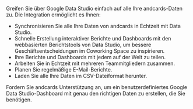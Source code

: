 Greifen Sie über Google Data Studio einfach auf alle Ihre andcards-Daten zu. Die Integration ermöglicht es Ihnen:

- Synchronisieren Sie alle Ihre Daten von andcards in Echtzeit mit Data Studio.
- Schnelle Erstellung interaktiver Berichte und Dashboards mit den webbasierten Berichtstools von Data Studio, um bessere Geschäftsentscheidungen im Coworking Space zu inspirieren.
- Ihre Berichte und Dashboards mit jedem auf der Welt zu teilen.
- Arbeiten Sie in Echtzeit mit mehreren Teammitgliedern zusammen.
- Planen Sie regelmäßige E-Mail-Berichte.
- Laden Sie alle Ihre Daten im CSV-Dateiformat herunter.

Fordern Sie andcards Unterstützung an, um ein benutzerdefiniertes Google Data Studio-Dashboard mit genau den richtigen Daten zu erstellen, die Sie benötigen.
